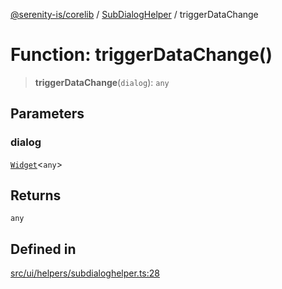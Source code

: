 [@serenity-is/corelib](../../../README.md) / [SubDialogHelper](../README.md) / triggerDataChange

# Function: triggerDataChange()

> **triggerDataChange**(`dialog`): `any`

## Parameters

### dialog

[`Widget`](../../../classes/Widget.md)\<`any`\>

## Returns

`any`

## Defined in

[src/ui/helpers/subdialoghelper.ts:28](https://github.com/serenity-is/serenity/blob/master/packages/corelib/src/ui/helpers/subdialoghelper.ts#L28)
